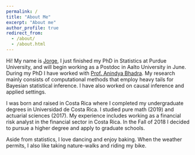 ```yaml
---
permalink: /
title: "About Me"
excerpt: "About me"
author_profile: true
redirect_from: 
  - /about/
  - /about.html
---
```


Hi! My name is [Jorge](https://www.youtube.com/watch?v=WSN1YaFNkrU), I just finished my PhD in Statistics at Purdue University, and will begin working as a Postdoc in Aalto University in June. During my PhD I have worked with [Prof. Anindya Bhadra](https://www.stat.purdue.edu/~bhadra/). My research mainly consists of computational methods that employ heavy tails for Bayesian statistical inference. I have also worked on causal inference and applied settings. 

I was born and raised in Costa Rica where I completed my undergraduate degrees in Universidad de Costa Rica. I studied pure math (2019) and actuarial sciences (2017). My experience includes working as a financial risk analyst in the financial sector in Costa Rica. In the Fall of 2018 I decided to pursue a higher degree and apply to graduate schools.

Aside from statistics, I love dancing and enjoy baking. When the weather permits, I also like taking nature-walks and riding my bike.

